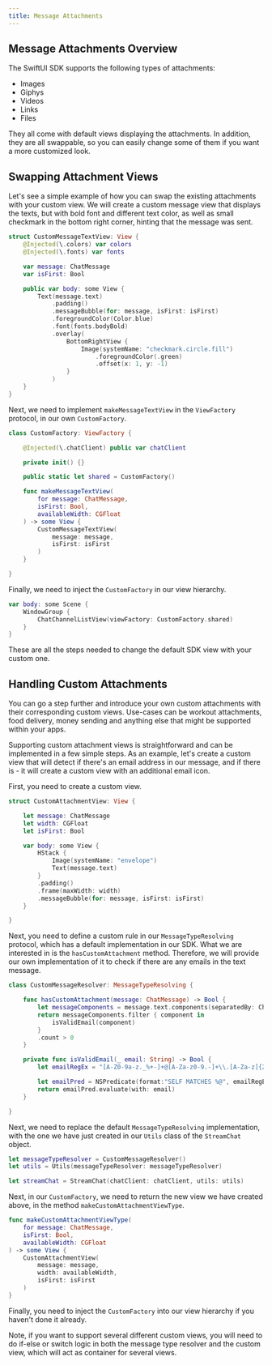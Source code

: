 ```yaml
---
title: Message Attachments
---
```


## Message Attachments Overview

The SwiftUI SDK supports the following types of attachments:

- Images
- Giphys
- Videos
- Links
- Files

They all come with default views displaying the attachments. In addition, they are all swappable, so you can easily change some of them if you want a more customized look.

## Swapping Attachment Views

Let's see a simple example of how you can swap the existing attachments with your custom view. We will create a custom message view that displays the texts, but with bold font and different text color, as well as small checkmark in the bottom right corner, hinting that the message was sent.

```swift
struct CustomMessageTextView: View {
    @Injected(\.colors) var colors
    @Injected(\.fonts) var fonts

    var message: ChatMessage
    var isFirst: Bool

    public var body: some View {
        Text(message.text)
            .padding()
            .messageBubble(for: message, isFirst: isFirst)
            .foregroundColor(Color.blue)
            .font(fonts.bodyBold)
            .overlay(
                BottomRightView {
                    Image(systemName: "checkmark.circle.fill")
                        .foregroundColor(.green)
                        .offset(x: 1, y: -1)
                }
            )
    }
}
```

Next, we need to implement `makeMessageTextView` in the `ViewFactory` protocol, in our own `CustomFactory`.

```swift
class CustomFactory: ViewFactory {

    @Injected(\.chatClient) public var chatClient

    private init() {}

    public static let shared = CustomFactory()

    func makeMessageTextView(
        for message: ChatMessage,
        isFirst: Bool,
        availableWidth: CGFloat
    ) -> some View {
        CustomMessageTextView(
            message: message,
            isFirst: isFirst
        )
    }

}
```

Finally, we need to inject the `CustomFactory` in our view hierarchy.

```swift
var body: some Scene {
    WindowGroup {
        ChatChannelListView(viewFactory: CustomFactory.shared)
    }
}
```

These are all the steps needed to change the default SDK view with your custom one.

## Handling Custom Attachments

You can go a step further and introduce your own custom attachments with their corresponding custom views. Use-cases can be workout attachments, food delivery, money sending and anything else that might be supported within your apps.

Supporting custom attachment views is straightforward and can be implemented in a few simple steps. As an example, let's create a custom view that will detect if there's an email address in our message, and if there is - it will create a custom view with an additional email icon.

First, you need to create a custom view.

```swift
struct CustomAttachmentView: View {

    let message: ChatMessage
    let width: CGFloat
    let isFirst: Bool

    var body: some View {
        HStack {
            Image(systemName: "envelope")
            Text(message.text)
        }
        .padding()
        .frame(maxWidth: width)
        .messageBubble(for: message, isFirst: isFirst)
    }

}
```

Next, you need to define a custom rule in our `MessageTypeResolving` protocol, which has a default implementation in our SDK. What we are interested in is the `hasCustomAttachment` method. Therefore, we will provide our own implementation of it to check if there are any emails in the text message.

```swift
class CustomMessageResolver: MessageTypeResolving {

    func hasCustomAttachment(message: ChatMessage) -> Bool {
        let messageComponents = message.text.components(separatedBy: CharacterSet.whitespacesAndNewlines)
        return messageComponents.filter { component in
            isValidEmail(component)
        }
        .count > 0
    }

    private func isValidEmail(_ email: String) -> Bool {
        let emailRegEx = "[A-Z0-9a-z._%+-]+@[A-Za-z0-9.-]+\\.[A-Za-z]{2,64}"

        let emailPred = NSPredicate(format:"SELF MATCHES %@", emailRegEx)
        return emailPred.evaluate(with: email)
    }

}
```

Next, we need to replace the default `MessageTypeResolving` implementation, with the one we have just created in our `Utils` class of the `StreamChat` object.

```swift
let messageTypeResolver = CustomMessageResolver()
let utils = Utils(messageTypeResolver: messageTypeResolver)

let streamChat = StreamChat(chatClient: chatClient, utils: utils)
```

Next, in our `CustomFactory`, we need to return the new view we have created above, in the method `makeCustomAttachmentViewType`.

```swift
func makeCustomAttachmentViewType(
    for message: ChatMessage,
    isFirst: Bool,
    availableWidth: CGFloat
) -> some View {
    CustomAttachmentView(
        message: message,
        width: availableWidth,
        isFirst: isFirst
    )
}
```

Finally, you need to inject the `CustomFactory` into our view hierarchy if you haven't done it already.

Note, if you want to support several different custom views, you will need to do if-else or switch logic in both the message type resolver and the custom view, which will act as container for several views.
